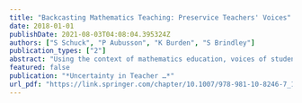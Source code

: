 ```yaml
---
title: "Backcasting Mathematics Teaching: Preservice Teachers' Voices"
date: 2018-01-01
publishDate: 2021-08-03T04:08:04.395324Z
authors: ["S Schuck", "P Aubusson", "K Burden", "S Brindley"]
publication_types: ["2"]
abstract: "Using the context of mathematics education, voices of student teachers are shared in this chapter. We describe a small research project investigating how a cohort of student secondary mathematics teachers view the future of mathematics teacher education using …"
featured: false
publication: "*Uncertainty in Teacher …*"
url_pdf: "https://link.springer.com/chapter/10.1007/978-981-10-8246-7_13"
---
```


